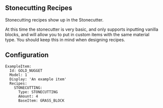 Stonecutting Recipes
-----------------

Stonecutting recipes show up in the Stonecutter. 

At this time the stonecutter is very basic, and only supports inputting vanilla blocks, and will allow you to put in custom items with the same material type. You should keep this in mind when designing recipes.

## Configuration
```
ExampleItem:
  Id: GOLD_NUGGET
  Model: 1
  Display: 'An example item'
  Recipes:
    STONECUTTING:
      Type: STONECUTTING
      Amount: 4
      BaseItem: GRASS_BLOCK
```